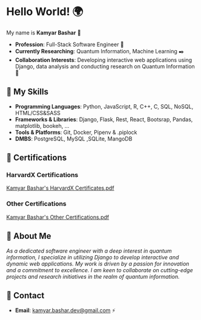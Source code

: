# Hello World! 🌍

My name is **Kamyar Bashar** 👋

- **Profession**: Full-Stack Software Engineer 🔧
- **Currently Researching**: Quantum Information, Machine Learning ✒️
- **Collaboration Interests**: Developing interactive web applications using Django, data analysis and conducting research on Quantum Information 🤝
  
## 🦾 My Skills

- **Programming Languages**: Python, JavaScript, R, C++, C, SQL, NoSQL, HTML/CSS&SASS
- **Frameworks & Libraries**: Django, Flask, Rest, React, Bootsrap, Pandas, matplotlib, bookeh, ...
- **Tools & Platforms**: Git, Docker, Pipenv & .piplock
- **DMBS**: PostgreSQL, MySQL ,SQLite, MangoDB

## 📜 Certifications 

### HarvardX Certifications 

[Kamyar Bashar's HarvardX Certificates.pdf](https://github.com/user-attachments/files/16071887/Kamyar.Bashar.s.HarvardX.Certificates.pdf)

### Other Certifications 

[Kamyar Bashar's Other Certifications.pdf](https://github.com/user-attachments/files/16071910/Kamyar.Bashar.s.Other.Certifications.pdf)

## 🤘 About Me

*As a dedicated software engineer with a deep interest in quantum information, I specialize in utilizing Django to develop interactive and dynamic web applications. My work is driven by a passion for innovation and a commitment to excellence. I am keen to collaborate on cutting-edge projects and research initiatives in the realm of quantum information.*

## 📧 Contact 
- **Email**: kamyar.bashar.dev@gmail.com ⚡

